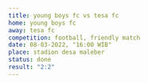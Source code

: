 ```yaml
---
title: young boys fc vs tesa fc
home: young boys fc
away: tesa fc
competition: football, friendly match
date: 08-03-2022, "16:00 WIB"
place: stadion desa maleber
status: done
result: "2:2"
---
```

